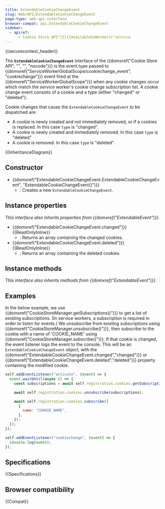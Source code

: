 ```yaml
---
title: ExtendableCookieChangeEvent
slug: Web/API/ExtendableCookieChangeEvent
page-type: web-api-interface
browser-compat: api.ExtendableCookieChangeEvent
sidebar:
  - apiref:
      - Cookie Store API")}}{{AvailableInWorkers("service
---
```


{{securecontext_header}}

The **`ExtendableCookieChangeEvent`** interface of the {{domxref("Cookie Store API", "", "", "nocode")}} is the event type passed to {{domxref("ServiceWorkerGlobalScope/cookiechange_event", "cookiechange")}} event fired at the {{domxref("ServiceWorkerGlobalScope")}} when any cookie changes occur which match the service worker's cookie change subscription list. A cookie change event consists of a cookie and a type (either "changed" or "deleted").

Cookie changes that cause the `ExtendableCookieChangeEvent` to be dispatched are:

- A cookie is newly created and not immediately removed, or if a cookies is replaced.
  In this case `type` is "changed".
- A cookie is newly created and immediately removed.
  In this case `type` is "deleted"
- A cookie is removed. In this case `type` is "deleted".

{{InheritanceDiagram}}

## Constructor

- {{domxref("ExtendableCookieChangeEvent.ExtendableCookieChangeEvent", "ExtendableCookieChangeEvent()")}}
  - : Creates a new `ExtendableCookieChangeEvent`.

## Instance properties

_This interface also inherits properties from {{domxref("ExtendableEvent")}}._

- {{domxref("ExtendableCookieChangeEvent.changed")}} {{ReadOnlyInline}}
  - : Returns an array containing the changed cookies.
- {{domxref("ExtendableCookieChangeEvent.deleted")}} {{ReadOnlyInline}}
  - : Returns an array containing the deleted cookies.

## Instance methods

_This interface also inherits methods from {{domxref("ExtendableEvent")}}._

## Examples

In the below example, we use {{domxref("CookieStoreManager.getSubscriptions()")}} to get a list of existing subscriptions. (In service workers, a subscription is required in order to listen for events.) We unsubscribe from existing subscriptions using {{domxref("CookieStoreManager.unsubscribe()")}}, then subscribe to the cookie with a name of 'COOKIE_NAME' using {{domxref("CookieStoreManager.subscribe()")}}. If that cookie is changed, the event listener logs the event to the console. This will be an `ExtendableCookieChangeEvent` object, with the {{domxref("ExtendableCookieChangeEvent.changed","changed")}} or {{domxref("ExtendableCookieChangeEvent.deleted","deleted")}} property containing the modified cookie.

```js
self.addEventListener("activate", (event) => {
  event.waitUntil(async () => {
    const subscriptions = await self.registration.cookies.getSubscriptions();

    await self.registration.cookies.unsubscribe(subscriptions);

    await self.registration.cookies.subscribe([
      {
        name: "COOKIE_NAME",
      },
    ]);
  });
});

self.addEventListener("cookiechange", (event) => {
  console.log(event);
});
```

## Specifications

{{Specifications}}

## Browser compatibility

{{Compat}}

